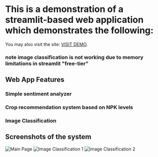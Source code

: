 # This is a demonstration of a streamlit-based web application which demonstrates the following:
You may also visit the site: [VISIT DEMO](https://iteqmtproject.streamlit.app).

### __note image classification is not working due to memory limitations in streamlit "free-tier"__

## Web App Features

### Simple sentiment analyzer
### Crop recommendation system based on NPK levels
### Image Classification

## Screenshots of the system

![Main Page](https://github.com/koalatech/streamlit_web_app/assets/9511244/94c6d9f5-69f8-43b5-b98a-a8af973d5a77)
![Image Classification 1](https://github.com/koalatech/streamlit_web_app/assets/9511244/59be6bd5-2489-4827-871a-b158085c513d)
![Image Classification 2](https://github.com/koalatech/streamlit_web_app/assets/9511244/fc3b3a1d-d8d0-45c5-9bb9-0dcae11d5339)
